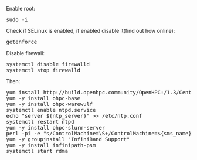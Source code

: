 Enable root:
<pre>sudo -i</pre>
Check if SELinux is enabled, if enabled disable it(find out how online):
<pre>
getenforce
</pre>
Disable firewall:
<pre>
systemctl disable firewalld 
systemctl stop firewalld
</pre>
Then:
<pre>
yum install http://build.openhpc.community/OpenHPC:/1.3/CentOS_7/x86_64/ohpc-release-1.3-1.el7.x86_64.rpm
yum -y install ohpc-base
yum -y install ohpc-warewulf
systemctl enable ntpd.service
echo "server ${ntp_server}" >> /etc/ntp.conf
systemctl restart ntpd
yum -y install ohpc-slurm-server
perl -pi -e "s/ControlMachine=\S+/ControlMachine=${sms_name}/" /etc/slurm/slurm.conf
yum -y groupinstall "InfiniBand Support"
yum -y install infinipath-psm
systemctl start rdma
</pre>
